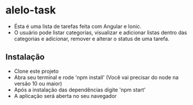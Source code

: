 # alelo-task

- Ésta é uma lista de tarefas feita com Angular e Ionic. 
- O usuário pode listar categorias, visualizar e adicionar listas dentro das categorias e adicionar, remover e alterar o status de uma tarefa.


## Instalação

- Clone este projeto
- Abra seu terminal e rode 'npm install' (Você vai precisar do node na versão 10 ou maior)
- Após a instalação das dependências digite 'npm start'
- A aplicação será aberta no seu navegador